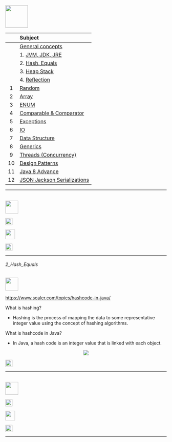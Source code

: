 <img src="https://img.shields.io/badge/-JAVA%20-brightgreen" height=70px>

|     |  Subject           |
|:---:|:------------------------------| 
|     |[General concepts](#General_Concepts)   | 
|     | 1. [JVM, JDK, JRE](#1_JVM_JDK_JRE)                   |
|     | 2. [Hash, Equals](#2_Hash_Equals)                                       |
|     | 3. [Heap Stack](#3_HEAP_Stack)                         |
|     | 4. [Reflection](#4_reflection) |
|  1  |[Random](https://github.com/sshalem/JAVA/tree/master/_1_Random)   | 
|  2  |[Array](https://github.com/sshalem/JAVA/tree/master/_2_Arrays)  |   
|  3  |[ENUM](https://github.com/sshalem/JAVA/tree/master/_3_enum)  |   
|  4  |[Comparable & Comparator](https://github.com/sshalem/JAVA/tree/master/_4_Comparable_and_Comparator)  |   
|  5  |[Exceptions](https://github.com/sshalem/JAVA/tree/master/_5_Exceptions)  |   
|  6  |[IO](https://github.com/sshalem/JAVA/tree/master/_6_IO)    | 
|  7  |[Data Structure](https://github.com/sshalem/JAVA/tree/master/_7_Data_Structure)  |   
|  8  |[Generics](#-) | 
|  9  |[Threads (Concurrency)](https://github.com/sshalem/JAVA/tree/master/_8_Threads_Java_Concurrency) | 
|  10  |[Design Patterns](https://github.com/sshalem/JAVA/tree/master/10_Design_Patterns) |   
|  11 |[Java 8 Advance](https://github.com/sshalem/JAVA/tree/master/__10_JAVA_8_Advance) | 
|  12 |[JSON Jackson Serializations]() | 


------------------------------------------------------

######

<img src="https://img.shields.io/badge/- X %20-blue" height=40px>

[<img src="https://img.shields.io/badge/-Back to top%20-brown" height=22px>](#_)

<img src="https://img.shields.io/badge/- X %20- green" height=30px>

[<img src="https://img.shields.io/badge/-Back to top%20-brown" height=22px>](#_)

------------------------------------------------------

###### 2_Hash_Equals

<img src="https://img.shields.io/badge/- 2. Hash_Equals %20-blue" height=40px>

https://www.scaler.com/topics/hashcode-in-java/

What is hashing? </br>
* Hashing is the process of mapping the data to some representative integer value using the concept of hashing algorithms. 

What is hashcode in Java? </br>
* In Java, a hash code is an integer value that is linked with each object. 

<p align="center">
  <img src="https://user-images.githubusercontent.com/36256986/211196584-b5359cbf-714d-40a2-ba9d-b8d020915416.png" />
</p>


[<img src="https://img.shields.io/badge/-Back to top%20-brown" height=22px>](#_)

------------------------------------------------------

######

<img src="https://img.shields.io/badge/- X %20-blue" height=40px>

[<img src="https://img.shields.io/badge/-Back to top%20-brown" height=22px>](#_)

<img src="https://img.shields.io/badge/- X %20- green" height=30px>

[<img src="https://img.shields.io/badge/-Back to top%20-brown" height=22px>](#_)

---
